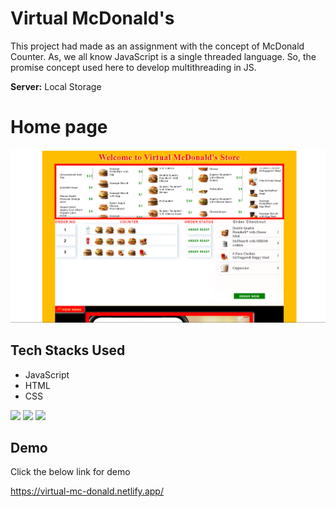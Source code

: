 
# Virtual McDonald's

This project had made as an assignment with the concept of McDonald Counter.
As, we all know JavaScript is a single threaded language.
So, the promise concept used here to develop multithreading in JS. 





**Server:** Local Storage




# Home page
![Landing Page](mcdonals.png)




## Tech Stacks Used

- JavaScript
- HTML
- CSS


<p>
   <img src="https://img.icons8.com/color/64/000000/javascript.png"/>
   <img src="https://img.icons8.com/color/64/000000/html-5.png"/>
   <img src="https://img.icons8.com/color/64/000000/css3.png" />

 </p>





## Demo

Click the below link for demo

https://virtual-mc-donald.netlify.app/
